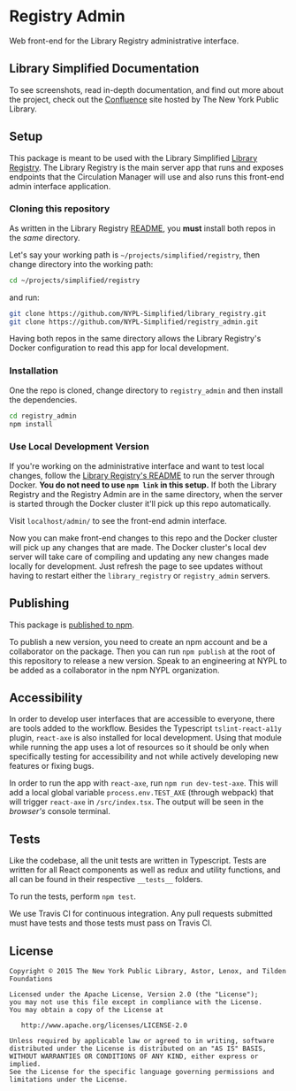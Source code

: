 # Registry Admin
Web front-end for the Library Registry administrative interface.

<!-- [![npm version](https://badge.fury.io/js/simplified-circulation-web.svg)](https://badge.fury.io/js/simplified-circulation-web)

[![Build Status](https://travis-ci.org/NYPL-Simplified/circulation-web.svg?branch=master)](https://travis-ci.org/NYPL-Simplified/circulation-web) -->

## Library Simplified Documentation

To see screenshots, read in-depth documentation, and find out more about the project, check out the [Confluence](https://confluence.nypl.org/display/SIM/) site hosted by The New York Public Library.

## Setup

This package is meant to be used with the Library Simplified [Library Registry](https://github.com/NYPL-Simplified/library_registry). The Library Registry is the main server app that runs and exposes endpoints that the Circulation Manager will use and also runs this front-end admin interface application.

### Cloning this repository

As written in the Library Registry [README](https://github.com/NYPL-Simplified/library_registry), you **must** install both repos in the _same_ directory.

Let's say your working path is `~/projects/simplified/registry`, then change directory into the working path:

```sh
cd ~/projects/simplified/registry
```

and run:

```sh
git clone https://github.com/NYPL-Simplified/library_registry.git
git clone https://github.com/NYPL-Simplified/registry_admin.git
```

Having both repos in the same directory allows the Library Registry's Docker configuration to read this app for local development.

### Installation

One the repo is cloned, change directory to `registry_admin` and then install the  dependencies.

```sh
cd registry_admin
npm install
```

### Use Local Development Version

If you're working on the administrative interface and want to test local changes, follow the [Library Registry's README](https://github.com/NYPL-Simplified/library_registry) to run the server through Docker. **You do not need to use `npm link` in this setup.** If both the Library Registry and the Registry Admin are in the same directory, when the server is started through the Docker cluster it'll pick up this repo automatically.

Visit `localhost/admin/` to see the front-end admin interface.

Now you can make front-end changes to this repo and the Docker cluster will pick up any changes that are made. The Docker cluster's local dev server will take care of compiling and updating any new changes made locally for development. Just refresh the page to see updates without having to restart either the `library_registry` or `registry_admin` servers.

## Publishing

This package is [published to npm](https://www.npmjs.com/package/simplified-circulation-web).

To publish a new version, you need to create an npm account and be a collaborator on the package. Then you can run `npm publish` at the root of this repository to release a new version. Speak to an engineering at NYPL to be added as a collaborator in the npm NYPL organization.

## Accessibility

In order to develop user interfaces that are accessible to everyone, there are tools added to the workflow. Besides the Typescript `tslint-react-a11y` plugin, `react-axe` is also installed for local development. Using that module while running the app uses a lot of resources so it should be only when specifically testing for accessibility and not while actively developing new features or fixing bugs.

In order to run the app with `react-axe`, run `npm run dev-test-axe`. This will add a local global variable `process.env.TEST_AXE` (through webpack) that will trigger `react-axe` in `/src/index.tsx`. The output will be seen in the _browser's_ console terminal.

## Tests

Like the codebase, all the unit tests are written in Typescript. Tests are written for all React components as well as redux and utility functions, and all can be found in their respective `__tests__` folders.

To run the tests, perform `npm test`.

We use Travis CI for continuous integration. Any pull requests submitted must have tests and those tests must pass on Travis CI.

## License

```
Copyright © 2015 The New York Public Library, Astor, Lenox, and Tilden Foundations

Licensed under the Apache License, Version 2.0 (the "License");
you may not use this file except in compliance with the License.
You may obtain a copy of the License at

   http://www.apache.org/licenses/LICENSE-2.0

Unless required by applicable law or agreed to in writing, software
distributed under the License is distributed on an "AS IS" BASIS,
WITHOUT WARRANTIES OR CONDITIONS OF ANY KIND, either express or implied.
See the License for the specific language governing permissions and
limitations under the License.
```
